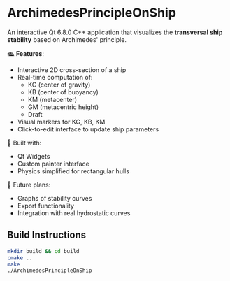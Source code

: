 # ArchimedesPrincipleOnShip

An interactive Qt 6.8.0 C++ application that visualizes the **transversal ship stability** based on Archimedes' principle.

🛳️ **Features**:
- Interactive 2D cross-section of a ship
- Real-time computation of:
  - KG (center of gravity)
  - KB (center of buoyancy)
  - KM (metacenter)
  - GM (metacentric height)
  - Draft
- Visual markers for KG, KB, KM
- Click-to-edit interface to update ship parameters

🧪 Built with:
- Qt Widgets
- Custom painter interface
- Physics simplified for rectangular hulls

🔧 Future plans:
- Graphs of stability curves
- Export functionality
- Integration with real hydrostatic curves

## Build Instructions

```bash
mkdir build && cd build
cmake ..
make
./ArchimedesPrincipleOnShip
